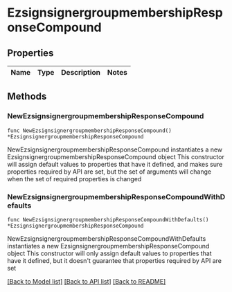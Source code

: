 # EzsignsignergroupmembershipResponseCompound

## Properties

Name | Type | Description | Notes
------------ | ------------- | ------------- | -------------

## Methods

### NewEzsignsignergroupmembershipResponseCompound

`func NewEzsignsignergroupmembershipResponseCompound() *EzsignsignergroupmembershipResponseCompound`

NewEzsignsignergroupmembershipResponseCompound instantiates a new EzsignsignergroupmembershipResponseCompound object
This constructor will assign default values to properties that have it defined,
and makes sure properties required by API are set, but the set of arguments
will change when the set of required properties is changed

### NewEzsignsignergroupmembershipResponseCompoundWithDefaults

`func NewEzsignsignergroupmembershipResponseCompoundWithDefaults() *EzsignsignergroupmembershipResponseCompound`

NewEzsignsignergroupmembershipResponseCompoundWithDefaults instantiates a new EzsignsignergroupmembershipResponseCompound object
This constructor will only assign default values to properties that have it defined,
but it doesn't guarantee that properties required by API are set


[[Back to Model list]](../README.md#documentation-for-models) [[Back to API list]](../README.md#documentation-for-api-endpoints) [[Back to README]](../README.md)


